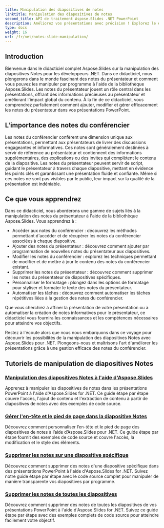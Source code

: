 ```yaml
---
title: Manipulation des diapositives de notes
linktitle: Manipulation des diapositives de notes
second_title: API de traitement Aspose.Slides .NET PowerPoint
description: Améliorez vos présentations avec précision ! Explorez le didacticiel Aspose.Slides sur la manipulation des diapositives de notes dans .NET. Apprenez à ajouter, modifier et gérer les notes du présentateur par programmation.
type: docs
weight: 16
url: /fr/net/notes-slide-manipulation/
---
```

## Introduction

Bienvenue dans le didacticiel complet Aspose.Slides sur la manipulation des diapositives Notes pour les développeurs .NET. Dans ce didacticiel, nous plongerons dans le monde fascinant des notes du présentateur et comment vous pouvez les manipuler par programme à l'aide de la bibliothèque Aspose.Slides. Les notes du présentateur jouent un rôle central dans les présentations, offrant des informations précieuses au présentateur et améliorant l'impact global du contenu. À la fin de ce didacticiel, vous comprendrez parfaitement comment ajouter, modifier et gérer efficacement les notes du présentateur dans vos présentations PowerPoint.

## L'importance des notes du conférencier

Les notes du conférencier confèrent une dimension unique aux présentations, permettant aux présentateurs de livrer des discussions engageantes et informatives. Ces notes sont généralement destinées à servir de référence au présentateur et contiennent des informations supplémentaires, des explications ou des invites qui complètent le contenu de la diapositive. Les notes du présentateur peuvent servir de script, guidant le présentateur à travers chaque diapositive, mettant en évidence les points clés et garantissant une présentation fluide et confiante. Même si ces notes ne sont pas visibles par le public, leur impact sur la qualité de la présentation est indéniable.

## Ce que vous apprendrez

Dans ce didacticiel, nous aborderons une gamme de sujets liés à la manipulation des notes du présentateur à l'aide de la bibliothèque Aspose.Slides. Vous apprendrez à :

- Accéder aux notes du conférencier : découvrez les méthodes permettant d'accéder et de récupérer les notes du conférencier associées à chaque diapositive.
- Ajouter des notes du présentateur : découvrez comment ajouter par programmation de nouvelles notes du présentateur aux diapositives.
- Modifier les notes du conférencier : explorez les techniques permettant de modifier et de mettre à jour le contenu des notes du conférencier existant.
- Supprimer les notes du présentateur : découvrez comment supprimer les notes du présentateur de diapositives spécifiques.
- Personnaliser le formatage : plongez dans les options de formatage pour styliser et formater le texte des notes du présentateur.
- Automatiser les tâches : découvrez comment automatiser les tâches répétitives liées à la gestion des notes du conférencier.

Que vous cherchiez à affiner la présentation de votre présentation ou à automatiser la création de notes informatives pour le présentateur, ce didacticiel vous fournira les connaissances et les compétences nécessaires pour atteindre vos objectifs.

Restez à l'écoute alors que nous nous embarquons dans ce voyage pour découvrir les possibilités de la manipulation des diapositives Notes avec Aspose.Slides pour .NET. Plongeons-nous et maîtrisons l'art d'améliorer les présentations grâce à une gestion efficace des notes du conférencier.

## Tutoriels de manipulation de diapositives Notes
### [Manipulation des diapositives Notes à l'aide d'Aspose.Slides](./notes-slide-manipulation/)
Apprenez à manipuler les diapositives de notes dans les présentations PowerPoint à l'aide d'Aspose.Slides for .NET. Ce guide étape par étape couvre l'accès, l'ajout de contenu et l'extraction de contenu à partir de diapositives de notes avec des exemples de code source.
### [Gérer l'en-tête et le pied de page dans la diapositive Notes](./header-and-footer-in-notes-slide/)
Découvrez comment personnaliser l’en-tête et le pied de page des diapositives de notes à l’aide d’Aspose.Slides pour .NET. Ce guide étape par étape fournit des exemples de code source et couvre l'accès, la modification et le style des éléments.
### [Supprimer les notes sur une diapositive spécifique](./remove-notes-at-specific-slide/)
Découvrez comment supprimer des notes d'une diapositive spécifique dans des présentations PowerPoint à l'aide d'Aspose.Slides for .NET. Suivez notre guide étape par étape avec le code source complet pour manipuler de manière transparente vos diapositives par programme.
### [Supprimer les notes de toutes les diapositives](./remove-notes-from-all-slides/)
Découvrez comment supprimer des notes de toutes les diapositives de vos présentations PowerPoint à l'aide d'Aspose.Slides for .NET. Suivez ce guide étape par étape avec des exemples complets de code source pour atteindre facilement votre objectif.